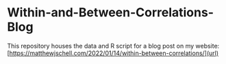 # Within-and-Between-Correlations-Blog
This repository houses the data and R script for a blog post on my website:
[https://matthewjschell.com/2022/01/14/within-between-correlations/](url)

